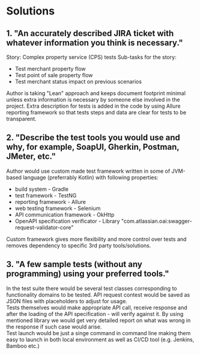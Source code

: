 # Solutions

## 1. "An accurately described JIRA ticket with whatever information you think is necessary."
Story: Complex property service (CPS) tests 
Sub-tasks for the story:
* Test merchant property flow
* Test point of sale property flow
* Test merchant status impact on previous scenarios

Author is taking "Lean" approach and keeps document footprint minimal unless extra information is necessary by someone else involved in the project.
Extra description for tests is added in the code by using Allure reporting framework so that tests steps and data are clear for tests to be transparent. 

## 2. "Describe the test tools you would use and why, for example, SoapUI, Gherkin, Postman, JMeter, etc."
Author would use custom made test framework written in some of JVM-based language (preferrably Kotlin) with following properties:
* build system - Gradle
* test framework - TestNG
* reporting framework - Allure
* web testing framework - Selenium
* API communication framework - OkHttp
* OpenAPI specification verificator - Library "com.atlassian.oai:swagger-request-validator-core" 

Custom framework gives more flexibility and more control over tests and removes dependency to specific 3rd party tools/solutions.

## 3. "A few sample tests (without any programming) using your preferred tools."

In the test suite there would be several test classes corresponding to functionality domains to be tested.
API request contest would be saved as JSON files with placeholders to adjust for usage.  
Tests themselves would make appropriate API call, receive response and after the loading of the API specification - will verify against it.
By using mentioned library we would get very detailed report on what was wrong in the response if such case would arise.  
Test launch would be just a singe command in command line making them easy to launch in both local environment as well as CI/CD tool (e.g. Jenkins, Bamboo etc.)